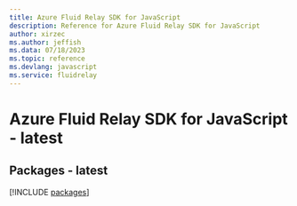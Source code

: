 ```yaml
---
title: Azure Fluid Relay SDK for JavaScript
description: Reference for Azure Fluid Relay SDK for JavaScript
author: xirzec
ms.author: jeffish
ms.data: 07/18/2023
ms.topic: reference
ms.devlang: javascript
ms.service: fluidrelay
---
```

# Azure Fluid Relay SDK for JavaScript - latest
## Packages - latest
[!INCLUDE [packages](fluid-relay-index.md)]